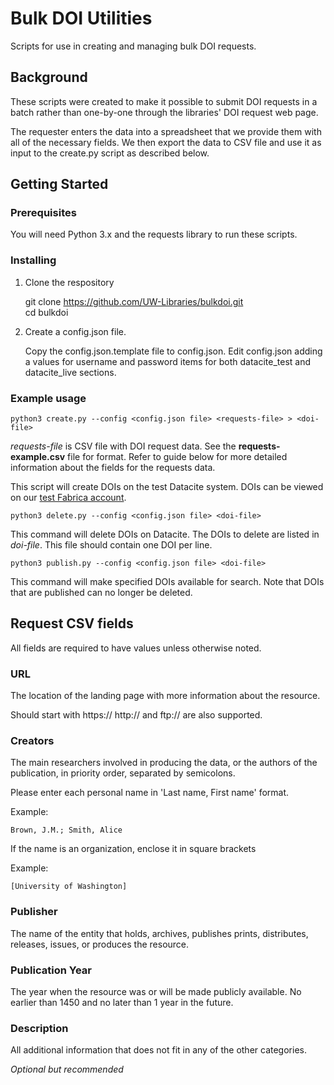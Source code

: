 # Bulk DOI Utilities
Scripts for use in creating and managing bulk DOI requests.

## Background

These scripts were created to make it possible to submit DOI requests in a batch rather than one-by-one through the libraries' DOI request web page.

The requester enters the data into a spreadsheet that we provide them with all of the necessary fields. We then export the data to CSV file and use it as input to the create.py script as described below.

## Getting Started

### Prerequisites

You will need Python 3.x and the requests library to run these scripts.  

### Installing

1. Clone the respository

    git clone https://github.com/UW-Libraries/bulkdoi.git  
    cd bulkdoi  

2. Create a config.json file.

    Copy the config.json.template file to config.json. Edit config.json adding a values for username and password items for both datacite_test and datacite_live sections.  

### Example usage

```python3 create.py --config <config.json file> <requests-file> > <doi-file>```   

*requests-file* is CSV file with DOI request data. See the **requests-example.csv** file for format. Refer to guide below for more detailed information about the fields for the requests data.

This script will create DOIs on the test Datacite system. DOIs can be viewed on our [test Fabrica account](https://doi.test.datacite.org/repositories/orbis.uwl).

```python3 delete.py --config <config.json file> <doi-file>```

This command will delete DOIs on Datacite. The DOIs to delete are listed in *doi-file*. This file should contain one DOI per line.

```python3 publish.py --config <config.json file> <doi-file>```

This command will make specified DOIs available for search. Note that DOIs that are published can no longer be deleted.

## Request CSV fields

All fields are required to have values unless otherwise noted.

### URL

The location of the landing page with more information about the resource. 

Should start with https://
http:// and ftp:// are also supported.

### Creators

The main researchers involved in producing the data, or the authors of the publication, in priority order, separated by semicolons.

Please enter each personal name in 'Last name, First name' format.

Example:

    Brown, J.M.; Smith, Alice

If the name is an organization, enclose it in square brackets

Example:

    [University of Washington]

### Publisher

The name of the entity that holds, archives, publishes prints, distributes, releases, issues, or produces the resource.

### Publication Year

The year when the resource was or will be made publicly available. No earlier than 1450 and no later than 1 year in the future.

### Description

All additional information that does not fit in any of the other categories.

*Optional but recommended*

